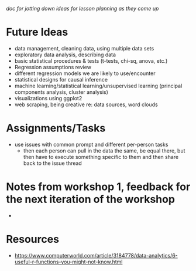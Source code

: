 *doc for jotting down ideas for lesson planning as they come up*
# Future Ideas
- data management, cleaning data, using multiple data sets
- exploratory data analysis, describing data
- basic statistical procedures & tests (t-tests, chi-sq, anova, etc.)
- Regression assumptions review
- different regression models we are likely to use/encounter
- statistical designs for causal inference
- machine learning/statistical learning/unsupervised learning (principal components analysis, cluster analysis)
- visualizations using ggplot2
- web scraping, being creative re: data sources, word clouds

# Assignments/Tasks
- use issues with common prompt and different per-person tasks
  - then each person can pull in the data the same, be equal there, but then have to execute something specific to them and then share back to the issue thread

# Notes from workshop 1, feedback for the next iteration of the workshop
- 

# Resources
- https://www.computerworld.com/article/3184778/data-analytics/6-useful-r-functions-you-might-not-know.html
